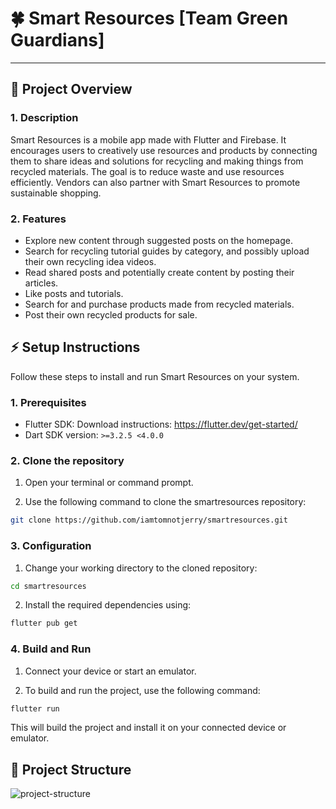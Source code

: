 # 🍀 Smart Resources [Team Green Guardians]

---

## 🤔 Project Overview

### 1. Description

Smart Resources is a mobile app made with Flutter and Firebase. It encourages users to creatively use resources and products by connecting them to share ideas and solutions for recycling and making things from recycled materials. The goal is to reduce waste and use resources efficiently. Vendors can also partner with Smart Resources to promote sustainable shopping.

### 2. Features

- Explore new content through suggested posts on the homepage.
- Search for recycling tutorial guides by category, and possibly upload their own recycling idea videos.
- Read shared posts and potentially create content by posting their articles.
- Like posts and tutorials.
- Search for and purchase products made from recycled materials.
- Post their own recycled products for sale.

## ⚡️ Setup Instructions

Follow these steps to install and run Smart Resources on your system.

### 1. Prerequisites
   - Flutter SDK: Download instructions: https://flutter.dev/get-started/
   - Dart SDK version: `>=3.2.5 <4.0.0`

### 2. Clone the repository

1. Open your terminal or command prompt.

2. Use the following command to clone the smartresources repository:

```bash
git clone https://github.com/iamtomnotjerry/smartresources.git
```

### 3. Configuration

1. Change your working directory to the cloned repository:

```bash
cd smartresources
```

2. Install the required dependencies using:

```bash
flutter pub get
```

### 4. Build and Run

1. Connect your device or start an emulator.

2. To build and run the project, use the following command:

```bash
flutter run
```

This will build the project and install it on your connected device or emulator.


## 🌲 Project Structure

![project-structure](https://i.ibb.co/syJbbJX/image.png)

